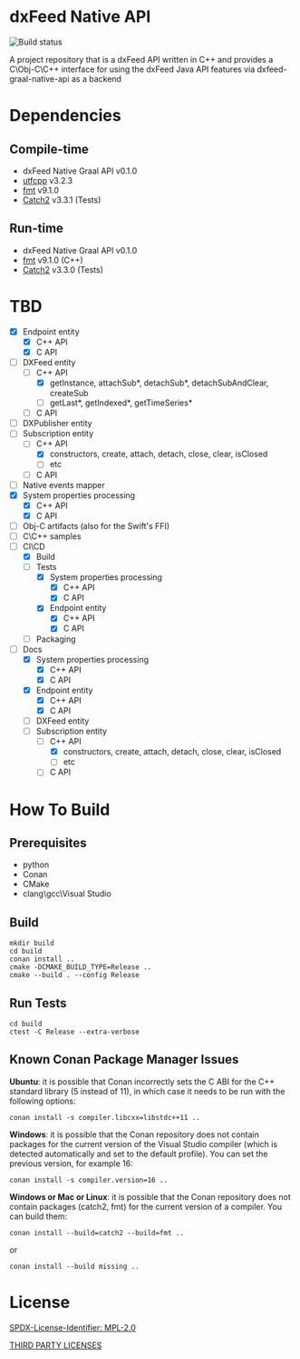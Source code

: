 # dxFeed Native API

![Build status](https://github.com/dxFeed/dxfeed-native-api/actions/workflows/build.yml/badge.svg?branch=main)

A project repository that is a dxFeed API written in C++ and provides a C\Obj-C\C++ interface for using the dxFeed Java
API features via dxfeed-graal-native-api as a backend

# Dependencies

## Compile-time

- dxFeed Native Graal API v0.1.0
- [utfcpp](https://github.com/nemtrif/utfcpp) v3.2.3
- [fmt](https://github.com/fmtlib/fmt) v9.1.0
- [Catch2](https://github.com/catchorg/Catch2) v3.3.1 (Tests)

## Run-time

- dxFeed Native Graal API v0.1.0
- [fmt](https://github.com/fmtlib/fmt) v9.1.0 (C++)
- [Catch2](https://github.com/catchorg/Catch2) v3.3.0 (Tests)

# TBD

- [x] Endpoint entity
  - [x] C++ API
  - [x] C API
- [ ] DXFeed entity
  - [ ] C++ API
    - [x] getInstance, attachSub*, detachSub*, detachSubAndClear, createSub
    - [ ] getLast*, getIndexed*, getTimeSeries*
  - [ ] C API
- [ ] DXPublisher entity
- [ ] Subscription entity
  - [ ] C++ API
    - [x] constructors, create, attach, detach, close, clear, isClosed
    - [ ] etc
  - [ ] C API
- [ ] Native events mapper
- [x] System properties processing
  - [x] C++ API
  - [x] C API
- [ ] Obj-C artifacts (also for the Swift's FFI)
- [ ] C\C++ samples
- [ ] CI\CD
  - [x] Build
  - [ ] Tests
    - [x] System properties processing
      - [x] C++ API
      - [x] C API 
    - [x] Endpoint entity
      - [x] C++ API
      - [x] C API     
  - [ ] Packaging
- [ ] Docs
  - [x] System properties processing
    - [x] C++ API
    - [x] C API
  - [x] Endpoint entity
    - [x] C++ API
    - [x] C API
  - [ ] DXFeed entity
  - [ ] Subscription entity
    - [ ] C++ API
      - [x] constructors, create, attach, detach, close, clear, isClosed
      - [ ] etc
    - [ ] C API

# How To Build

## Prerequisites

- python
- Conan
- CMake
- clang\gcc\Visual Studio

## Build

```shell
mkdir build
cd build
conan install ..
cmake -DCMAKE_BUILD_TYPE=Release ..
cmake --build . --config Release 

```

## Run Tests

```shell
cd build
ctest -C Release --extra-verbose
```

## Known Conan Package Manager Issues

**Ubuntu**: it is possible that Conan incorrectly sets the C ABI for the C++ standard library (5 instead of 11),
in which case it needs to be run with the following options:

```shell
conan install -s compiler.libcxx=libstdc++11 ..
```

**Windows**: it is possible that the Conan repository does not contain packages for the current version of the Visual
Studio compiler (which is detected automatically and set to the default profile). You can set the previous version,
for example 16:

```shell
conan install -s compiler.version=16 ..
```

**Windows or Mac or Linux**: it is possible that the Conan repository does not contain packages (catch2, fmt) for the
current
version of a compiler. You can build them:

```shell
conan install --build=catch2 --build=fmt ..
```

or

```shell
conan install --build missing ..
```

# License

[SPDX-License-Identifier: MPL-2.0](LICENSE)

[THIRD PARTY LICENSES](THIRD_PARTY_LICENSES)